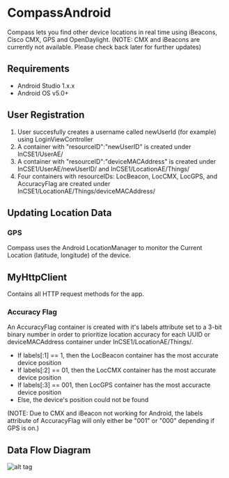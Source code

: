 # CompassAndroid
Compass lets you find other device locations in real time using iBeacons, Cisco CMX, GPS and OpenDaylight. 
(NOTE: CMX and iBeacons are currently not available. Please check back later for further updates)

## Requirements
* Android Studio 1.x.x
* Android OS v5.0+

## User Registration
1. User succesfully creates a username called newUserId (for example) using LoginViewController
2. A container with "resourceID":"newUserID" is created under InCSE1/UserAE/
3. A container with "resourceID":"deviceMACAddress" is created under InCSE1/UserAE/newUserID/ and InCSE1/LocationAE/Things/
4. Four containers with resourceIDs: LocBeacon, LocCMX, LocGPS, and AccuracyFlag are created under InCSE1/LocationAE/Things/deviceMACAddress/

## Updating Location Data
### GPS
Compass uses the Android LocationManager to monitor the Current Location (latitude, longitude) of the device.

## MyHttpClient
Contains all HTTP request methods for the app. 

### Accuracy Flag
An AccuracyFlag container is created with it's labels attribute set to a 3-bit binary number in order to prioritize location 
accuracy for each UUID or deviceMACAddress container under InCSE1/LocationAE/Things/.
* If labels[:1] == 1, then the LocBeacon container has the most accurate device position
* If labels[:2] == 01, then the LocCMX container has the most accurate device position
* If labels[:3] == 001, then LocGPS container has the most accuracte device position
* Else, the device's position could not be found

(NOTE: Due to CMX and iBeacon not working for Android, the labels attribute of AccuracyFlag will only either be "001" or "000" depending if
GPS is on.)

## Data Flow Diagram
![alt tag](https://camo.githubusercontent.com/9d73139b93554a12eb102d5d45c7704c9296cad8/687474703a2f2f692e696d6775722e636f6d2f67375262516b442e706e67)
